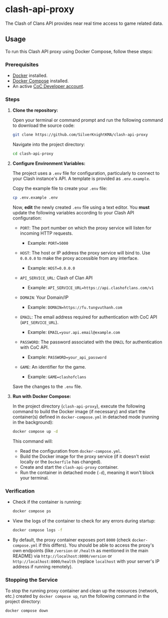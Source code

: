 # clash-api-proxy
The Clash of Clans API provides near real time access to game related data.

## Usage

To run this Clash API proxy using Docker Compose, follow these steps:

### Prerequisites

* [Docker](https://www.docker.com/get-started/) installed.
* [Docker Compose](https://docs.docker.com/compose/install/) installed.
* An active [CoC Developer account](https://developer.clashofclans.com/#/).

### Steps

1.  **Clone the repository:**

    Open your terminal or command prompt and run the following command to download the source code:

    ```bash
    git clone https://github.com/SilverKnightKMA/clash-api-proxy
    ```

    Navigate into the project directory:

    ```bash
    cd clash-api-proxy
    ```

2.  **Configure Environment Variables:**

    The project uses a `.env` file for configuration, particularly to connect to your Clash instance's API. A template is provided as `.env.example`.

    Copy the example file to create your `.env` file:

    ```bash
    cp .env.example .env
    ```

    Now, **edit** the newly created `.env` file using a text editor. You **must** update the following variables according to your Clash API configuration:

    * `PORT`: The port number on which the proxy service will listen for incoming HTTP requests.
        * Example: `PORT=5000`

    * `HOST`: The host or IP address the proxy service will bind to. Use `0.0.0.0` to make the proxy accessible from any interface.
        * Example: `HOST=0.0.0.0`

    * `API_SERVICE_URL`: Clash of Clan API
        * Example: `API_SERVICE_URL=https://api.clashofclans.com/v1`

    * `DOMAIN`: Your Domain/IP
        * Example: `DOMAIN=https://fu.tungvuthanh.com`

    * `EMAIL`: The email address required for authentication with CoC API (`API_SERVICE_URL`).
        * Example: `EMAIL=your.api.email@example.com`

    * `PASSWORD`: The password associated with the `EMAIL` for authentication with CoC API.
        * Example: `PASSWORD=your_api_password`

    * `GAME`: An identifier for the game.
        * Example: `GAME=clashofclans`

    Save the changes to the `.env` file.

3.  **Run with Docker Compose:**

    In the project directory (`clash-api-proxy`), execute the following command to build the Docker image (if necessary) and start the container(s) defined in `docker-compose.yml` in detached mode (running in the background):

    ```bash
    docker compose up -d
    ```

    This command will:
    * Read the configuration from `docker-compose.yml`.
    * Build the Docker image for the proxy service (if it doesn't exist locally or the `Dockerfile` has changed).
    * Create and start the `clash-api-proxy` container.
    * Run the container in detached mode (`-d`), meaning it won't block your terminal.

### Verification

* Check if the container is running:
    ```bash
    docker compose ps
    ```
* View the logs of the container to check for any errors during startup:
    ```bash
    docker compose logs -f
    ```
* By default, the proxy container exposes port `8000` (check `docker-compose.yml` if this differs). You should be able to access the proxy's own endpoints (like `/version` or `/health` as mentioned in the main README) via `http://localhost:8000/version` or `http://localhost:8000/health` (replace `localhost` with your server's IP address if running remotely).

### Stopping the Service

To stop the running proxy container and clean up the resources (network, etc.) created by `docker compose up`, run the following command in the project directory:

```bash
docker compose down
